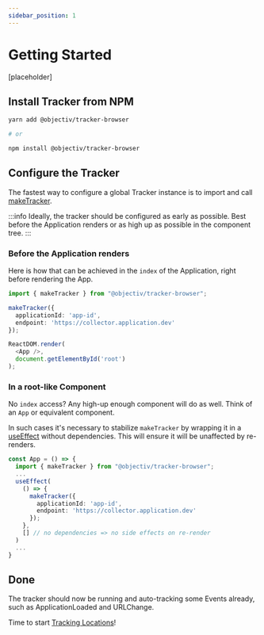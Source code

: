 ```yaml
---
sidebar_position: 1
---
```


# Getting Started

[placeholder]

## Install Tracker from NPM

```bash
yarn add @objectiv/tracker-browser

# or 

npm install @objectiv/tracker-browser
```

## Configure the Tracker

The fastest way to configure a global Tracker instance is to import and call [makeTracker](/tracking/api-reference/globals/makeTracker.md).

:::info
Ideally, the tracker should be configured as early as possible. Best before the Application renders or as high up as possible in the component tree.
:::

### Before the Application renders
Here is how that can be achieved in the `index` of the Application, right before rendering the App.

```typescript
import { makeTracker } from "@objectiv/tracker-browser";

makeTracker({
  applicationId: 'app-id',
  endpoint: 'https://collector.application.dev'
});

ReactDOM.render(
  <App />,
  document.getElementById('root')
);
```

### In a root-like Component
No `index` access? Any high-up enough component will do as well. Think of an `App` or equivalent component.

In such cases it's necessary to stabilize `makeTracker` by wrapping it in a [useEffect](https://reactjs.org/docs/hooks-effect.html#tip-optimizing-performance-by-skipping-effects) without dependencies. This will ensure it will be unaffected by re-renders.

```typescript
const App = () => {
  import { makeTracker } from "@objectiv/tracker-browser";
  ...
  useEffect(
    () => {
      makeTracker({
        applicationId: 'app-id',
        endpoint: 'https://collector.application.dev'
      });
    },
    [] // no dependencies => no side effects on re-render
  )
  ...
}
```

## Done
The tracker should now be running and auto-tracking some Events already, such as ApplicationLoaded and URLChange.

Time to start [Tracking Locations](/tracking/how-to-guides/react/tracking-locations.md)!
